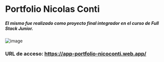 # Portfolio Nicolas Conti
##### El mismo fue realizado como proyecto final integrador en el curso de Full Stack Junior.

![image](https://user-images.githubusercontent.com/112399532/217526288-75d9ddf0-b5ea-4347-8bcb-c08c3d7a290b.png)

### URL de acceso: https://app-portfolio-nicoconti.web.app/
